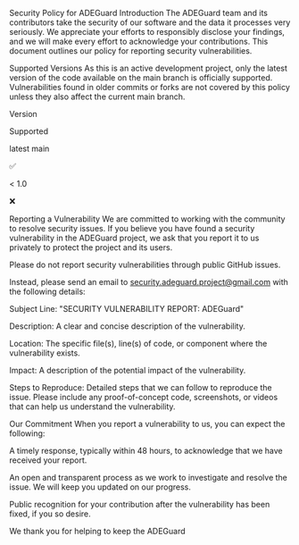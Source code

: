 Security Policy for ADEGuard
Introduction
The ADEGuard team and its contributors take the security of our software and the data it processes very seriously. We appreciate your efforts to responsibly disclose your findings, and we will make every effort to acknowledge your contributions. This document outlines our policy for reporting security vulnerabilities.

Supported Versions
As this is an active development project, only the latest version of the code available on the main branch is officially supported. Vulnerabilities found in older commits or forks are not covered by this policy unless they also affect the current main branch.

Version

Supported

latest main

:white_check_mark:

< 1.0

:x:

Reporting a Vulnerability
We are committed to working with the community to resolve security issues. If you believe you have found a security vulnerability in the ADEGuard project, we ask that you report it to us privately to protect the project and its users.

Please do not report security vulnerabilities through public GitHub issues.

Instead, please send an email to security.adeguard.project@gmail.com with the following details:

Subject Line: "SECURITY VULNERABILITY REPORT: ADEGuard"

Description: A clear and concise description of the vulnerability.

Location: The specific file(s), line(s) of code, or component where the vulnerability exists.

Impact: A description of the potential impact of the vulnerability.

Steps to Reproduce: Detailed steps that we can follow to reproduce the issue. Please include any proof-of-concept code, screenshots, or videos that can help us understand the vulnerability.

Our Commitment
When you report a vulnerability to us, you can expect the following:

A timely response, typically within 48 hours, to acknowledge that we have received your report.

An open and transparent process as we work to investigate and resolve the issue. We will keep you updated on our progress.

Public recognition for your contribution after the vulnerability has been fixed, if you so desire.

We thank you for helping to keep the ADEGuard

